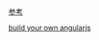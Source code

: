 <a href="http://www.angularjs.cn/A0Ad">参考</a>

<a href="https://github.com/teropa/build-your-own-angularjs">build your own angularjs</a>

